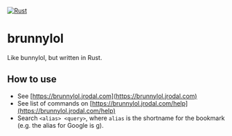 [![Rust](https://github.com/jrodal98/brunnylol/actions/workflows/rust.yml/badge.svg)](https://github.com/jrodal98/brunnylol/actions/workflows/rust.yml)

# brunnylol

Like bunnylol, but written in Rust.

## How to use

- See [https://brunnylol.jrodal.com](https://brunnylol.jrodal.com)
- See list of commands on [https://brunnylol.jrodal.com/help](https://brunnylol.jrodal.com/help)
- Search `<alias> <query>`, where `alias` is the shortname for the bookmark (e.g. the alias for Google is g).
